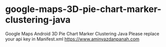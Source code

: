# google-maps-3D-pie-chart-marker-clustering-java
Google Maps Android 3D Pie Chart Marker Clustering Java
Please replace your api key in Manifest.xml
https://www.aminyazdanpanah.com
